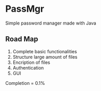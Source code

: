 # PassMgr
Simple password manager made with Java

## Road Map
1. Complete basic functionalities
2. Structure large amount of files
3. Encription of files
4. Authentication
5. GUI

Completion = 0.1%
